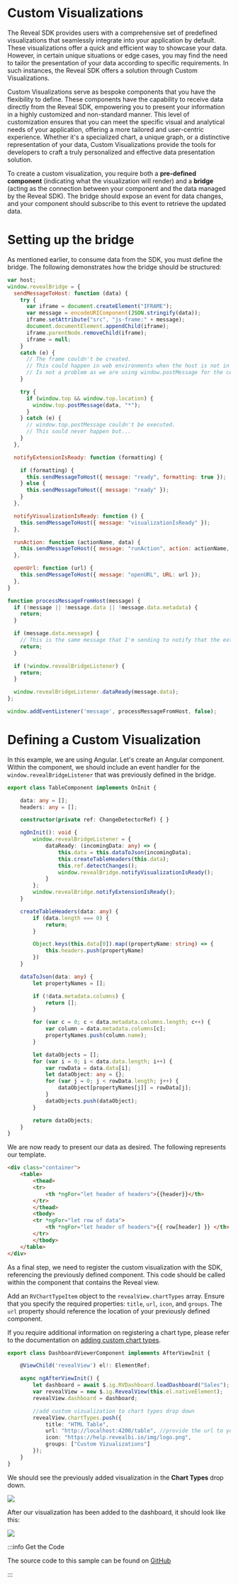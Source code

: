 # Custom Visualizations

The Reveal SDK provides users with a comprehensive set of predefined visualizations that seamlessly integrate into your application by default. These visualizations offer a quick and efficient way to showcase your data. However, in certain unique situations or edge cases, you may find the need to tailor the presentation of your data according to specific requirements. In such instances, the Reveal SDK offers a solution through Custom Visualizations.

Custom Visualizations serve as bespoke components that you have the flexibility to define. These components have the capability to receive data directly from the Reveal SDK, empowering you to present your information in a highly customized and non-standard manner. This level of customization ensures that you can meet the specific visual and analytical needs of your application, offering a more tailored and user-centric experience. Whether it's a specialized chart, a unique graph, or a distinctive representation of your data, Custom Visualizations provide the tools for developers to craft a truly personalized and effective data presentation solution.

To create a custom visualization, you require both a **pre-defined component** (indicating what the visualization will render) and a **bridge** (acting as the connection between your component and the data managed by the Reveal SDK). The bridge should expose an event for data changes, and your component should subscribe to this event to retrieve the updated data.

# Setting up the bridge

As mentioned earlier, to consume data from the SDK, you must define the bridge. The following demonstrates how the bridge should be structured:

```js
var host;
window.revealBridge = {
  sendMessageToHost: function (data) {
    try {
      var iframe = document.createElement("IFRAME");
      var message = encodeURIComponent(JSON.stringify(data));
      iframe.setAttribute("src", "js-frame:" + message);
      document.documentElement.appendChild(iframe);
      iframe.parentNode.removeChild(iframe);
      iframe = null;
    }
    catch (e) {
      // The frame couldn't be created. 
      // This could happen in web environments when the host is not in the same domain than the custom view webpage.
      // Is not a problem as we are using window.postMessage for the communication in this case.
    }

    try {
      if (window.top && window.top.location) {
        window.top.postMessage(data, "*");
      }
    } catch (e) {
      // window.top.postMessage couldn't be executed.
      // This sould never happen but...
    }
  },

  notifyExtensionIsReady: function (formatting) {

    if (formatting) {
      this.sendMessageToHost({ message: "ready", formatting: true });
    } else {
      this.sendMessageToHost({ message: "ready" });
    }
  },

  notifyVisualizationIsReady: function () {
    this.sendMessageToHost({ message: "visualizationIsReady" });
  },

  runAction: function (actionName, data) {
    this.sendMessageToHost({ message: "runAction", action: actionName, rowData: data });
  },

  openUrl: function (url) {
    this.sendMessageToHost({ message: "openURL", URL: url });
  },
}

function processMessageFromHost(message) {
  if (!message || !message.data || !message.data.metadata) {
    return;
  }

  if (message.data.message) {
    // This is the same message that I'm sending to notify that the extension is ready and the iPad is sending it back here.
    return;
  }

  if (!window.revealBridgeListener) {
    return;
  }

  window.revealBridgeListener.dataReady(message.data);
};

window.addEventListener('message', processMessageFromHost, false);
```

# Defining a Custom Visualization

In this example, we are using Angular. Let's create an Angular component. Within the component, we should include an event handler for the `window.revealBridgeListener` that was previously defined in the bridge.

```ts
export class TableComponent implements OnInit {

    data: any = [];
    headers: any = [];

    constructor(private ref: ChangeDetectorRef) { }

    ngOnInit(): void {
        window.revealBridgeListener = {
            dataReady: (incomingData: any) => {
                this.data = this.dataToJson(incomingData);
                this.createTableHeaders(this.data);
                this.ref.detectChanges();
                window.revealBridge.notifyVisualizationIsReady();
            }
        };
        window.revealBridge.notifyExtensionIsReady();
    }

    createTableHeaders(data: any) {
        if (data.length === 0) {
            return;
        }

        Object.keys(this.data[0]).map((propertyName: string) => {
            this.headers.push(propertyName)
        })
    }

    dataToJson(data: any) {
        let propertyNames = [];

        if (!data.metadata.columns) {
            return [];
        }

        for (var c = 0; c < data.metadata.columns.length; c++) {
            var column = data.metadata.columns[c];
            propertyNames.push(column.name);
        }

        let dataObjects = [];
        for (var i = 0; i < data.data.length; i++) {
            var rowData = data.data[i];
            let dataObject: any = {};
            for (var j = 0; j < rowData.length; j++) {
                dataObject[propertyNames[j]] = rowData[j];
            }
            dataObjects.push(dataObject);
        }

        return dataObjects;
    }
}
```

We are now ready to present our data as desired. The following represents our template.

```html
<div class="container">
    <table>
        <thead>
        <tr>
            <th *ngFor="let header of headers">{{header}}</th>
        </tr>
        </thead>
        <tbody>
        <tr *ngFor="let row of data">
            <th *ngFor="let header of headers">{{ row[header] }} </th>
        </tr>
        </tbody>
    </table>
</div>
```

As a final step, we need to register the custom visualization with the SDK, referencing the previously defined component. This code should be called within the component that contains the Reveal view.

Add an `RVChartTypeItem` object to the `revealView.chartTypes` array. Ensure that you specify the required properties: `title`, `url`, `icon`, and `groups`. The `url` property should reference the location of your previously defined component.

If you require additional information on registering a chart type, please refer to the documentation on [adding custom chart types](chart-types.md#add-custom-chart-type).

```ts
export class DashboardViewerComponent implements AfterViewInit {

    @ViewChild('revealView') el!: ElementRef;

    async ngAfterViewInit() {
        let dashboard = await $.ig.RVDashboard.loadDashboard("Sales");
        var revealView = new $.ig.RevealView(this.el.nativeElement);
        revealView.dashboard = dashboard;

        //add custom vizualization to chart types drop down
        revealView.chartTypes.push({
            title: "HTML Table",
            url: "http://localhost:4200/table", //provide the url to your custom vizualization
            icon: "https://help.revealbi.io/img/logo.png",
            groups: ["Custom Vizualizations"]
        });
    }
}
```

We should see the previously added visualization in the **Chart Types** drop down.

![](images/custom-visualizations-dialog.jpg)

After our visualization has been added to the dashboard, it should look like this:

![](images/custom-visualizations-data.jpg)

:::info Get the Code

The source code to this sample can be found
on [GitHub](https://github.com/RevealBi/sdk-samples-javascript/tree/main/CustomVisualization)

:::